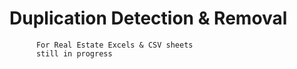 # Duplication Detection & Removal
          For Real Estate Excels & CSV sheets
          still in progress
